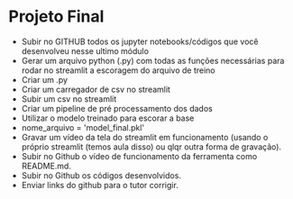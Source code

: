 # Projeto Final
  - Subir no GITHUB todos os jupyter notebooks/códigos que você desenvolveu nesse ultimo módulo
  - Gerar um arquivo python (.py) com todas as funções necessárias para rodar no streamlit a escoragem do arquivo de treino
  - Criar um .py
  - Criar um carregador de csv no streamlit
  - Subir um csv no streamlit
  - Criar um pipeline de pré processamento dos dados
  - Utilizar o modelo treinado para escorar a base
  - nome_arquivo = 'model_final.pkl'
  - Gravar um vídeo da tela do streamlit em funcionamento (usando o próprio streamlit (temos aula disso) ou qlqr outra forma de gravação).
  - Subir no Github o vídeo de funcionamento da ferramenta como README.md.
  - Subir no Github os códigos desenvolvidos.
  - Enviar links do github para o tutor corrigir.

